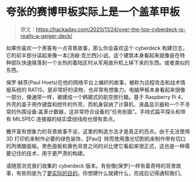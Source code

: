 # 夸张的赛博甲板实际上是一个盖革甲板

> 原文：<https://hackaday.com/2020/11/24/over-the-top-cyberdeck-is-really-a-geiger-deck/>

如果你喜欢一个黑客有一点背景故事，那么你会喜欢这个 cyberdeck 构建日志，它的前半部分读起来像一本[汤姆·克兰西]小说。这个建筑本身看起来就像是在特种部队快速降落到一个炎热的着陆区时从军用直升机上掉下来的东西。或者类似的东西。

保罗·赫茨(Paul Hoets)在他的网络平台上编织的故事，被称为远程攻击和战术情报系统的 RATIS，是非常好的读物，也非常有想象力。电脑甲板本身看起来很像一部分，像通常一样，被建成一个鹈鹕式的航空旅行箱。基于 Raspberry Pi 4，外壳的盖子用作键盘和控件的外壳，而机身容纳了计算机、液晶显示器和一个不寻常的外围设备:盖革计数器，这非常符合设备的“任务剖面”。手持式扁平探头和带有 MILSPEC 连接器的结实盘绕线缆也很有卖点。

撇开富有想象力的背景故事不谈，这里的构造方法才是真正的亮点。由于无法使用 3D 打印机来制作必要的绿色装饰，【Paul】转而使用激光切割机来制作带有切口的丙烯酸面板。黑色面板和黄色背景之间的对比使它看起来很正式，这也是一种需要记住的技术，用于更严肃的构建。

请随意浏览我们收集的 cyberdeck 版本。有些像[保罗]一样有着奇特的背景故事，有些则是为了[更实际的目的](https://hackaday.com/2019/09/20/3d-printed-virtuscope-is-a-raspberry-pi-4-cyberdeck-with-a-purpose/)。你想建什么就建什么，完成后记得通知我们。